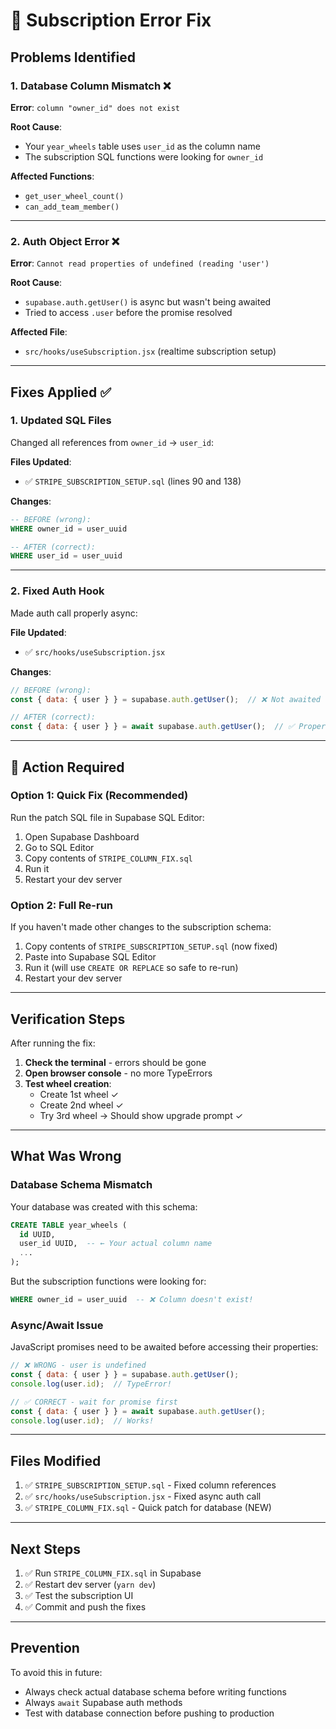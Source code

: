 # 🔧 Subscription Error Fix

## Problems Identified

### 1. Database Column Mismatch ❌
**Error**: `column "owner_id" does not exist`

**Root Cause**: 
- Your `year_wheels` table uses `user_id` as the column name
- The subscription SQL functions were looking for `owner_id`

**Affected Functions**:
- `get_user_wheel_count()`
- `can_add_team_member()`

---

### 2. Auth Object Error ❌
**Error**: `Cannot read properties of undefined (reading 'user')`

**Root Cause**:
- `supabase.auth.getUser()` is async but wasn't being awaited
- Tried to access `.user` before the promise resolved

**Affected File**:
- `src/hooks/useSubscription.jsx` (realtime subscription setup)

---

## Fixes Applied ✅

### 1. Updated SQL Files
Changed all references from `owner_id` → `user_id`:

**Files Updated**:
- ✅ `STRIPE_SUBSCRIPTION_SETUP.sql` (lines 90 and 138)

**Changes**:
```sql
-- BEFORE (wrong):
WHERE owner_id = user_uuid

-- AFTER (correct):
WHERE user_id = user_uuid
```

---

### 2. Fixed Auth Hook
Made auth call properly async:

**File Updated**:
- ✅ `src/hooks/useSubscription.jsx`

**Changes**:
```javascript
// BEFORE (wrong):
const { data: { user } } = supabase.auth.getUser();  // ❌ Not awaited

// AFTER (correct):
const { data: { user } } = await supabase.auth.getUser();  // ✅ Properly awaited
```

---

## 🚀 Action Required

### Option 1: Quick Fix (Recommended)
Run the patch SQL file in Supabase SQL Editor:

1. Open Supabase Dashboard
2. Go to SQL Editor
3. Copy contents of `STRIPE_COLUMN_FIX.sql`
4. Run it
5. Restart your dev server

### Option 2: Full Re-run
If you haven't made other changes to the subscription schema:

1. Copy contents of `STRIPE_SUBSCRIPTION_SETUP.sql` (now fixed)
2. Paste into Supabase SQL Editor
3. Run it (will use `CREATE OR REPLACE` so safe to re-run)
4. Restart your dev server

---

## Verification Steps

After running the fix:

1. **Check the terminal** - errors should be gone
2. **Open browser console** - no more TypeErrors
3. **Test wheel creation**:
   - Create 1st wheel ✓
   - Create 2nd wheel ✓
   - Try 3rd wheel → Should show upgrade prompt ✓

---

## What Was Wrong

### Database Schema Mismatch
Your database was created with this schema:
```sql
CREATE TABLE year_wheels (
  id UUID,
  user_id UUID,  -- ← Your actual column name
  ...
);
```

But the subscription functions were looking for:
```sql
WHERE owner_id = user_uuid  -- ❌ Column doesn't exist!
```

### Async/Await Issue
JavaScript promises need to be awaited before accessing their properties:
```javascript
// ❌ WRONG - user is undefined
const { data: { user } } = supabase.auth.getUser();
console.log(user.id);  // TypeError!

// ✅ CORRECT - wait for promise first
const { data: { user } } = await supabase.auth.getUser();
console.log(user.id);  // Works!
```

---

## Files Modified

1. ✅ `STRIPE_SUBSCRIPTION_SETUP.sql` - Fixed column references
2. ✅ `src/hooks/useSubscription.jsx` - Fixed async auth call
3. ✅ `STRIPE_COLUMN_FIX.sql` - Quick patch for database (NEW)

---

## Next Steps

1. ✅ Run `STRIPE_COLUMN_FIX.sql` in Supabase
2. ✅ Restart dev server (`yarn dev`)
3. ✅ Test the subscription UI
4. ✅ Commit and push the fixes

---

## Prevention

To avoid this in future:
- Always check actual database schema before writing functions
- Always `await` Supabase auth methods
- Test with database connection before pushing to production
